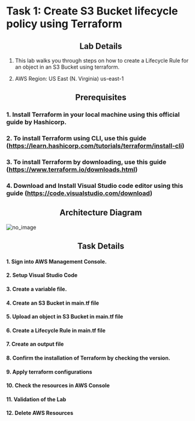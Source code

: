 # Task 1: Create S3 Bucket lifecycle policy using Terraform

## <center>Lab Details</center>
1. This lab walks you through steps on how to create a Lifecycle Rule for an object in an S3 Bucket using terraform. 

2. AWS Region: US East (N. Virginia) us-east-1

## <center>Prerequisites</center>

### 1. Install Terraform in your local machine using this official guide by Hashicorp.

### 2. To install Terraform using CLI, use this guide (https://learn.hashicorp.com/tutorials/terraform/install-cli)

### 3. To install Terraform by downloading, use this guide (https://www.terraform.io/downloads.html) 

### 4. Download and Install Visual Studio code editor using this guide (https://code.visualstudio.com/download)

## <center>Architecture Diagram</center>

![no_image](https://labresources.whizlabs.com/517a27564c47553bf01acba29794d9a2/task_10124.png)

## <center>Task Details</center>
#### 1. Sign into AWS Management Console.

#### 2. Setup Visual Studio Code

#### 3. Create a variable file.

#### 4. Create an S3 Bucket in main.tf file

#### 5. Upload an object in S3 Bucket in main.tf file 

#### 6. Create a Lifecycle Rule in main.tf file

#### 7. Create an output file

#### 8. Confirm the installation of Terraform by checking the version.

#### 9. Apply terraform configurations

#### 10. Check the resources in AWS Console

#### 11. Validation of the Lab

#### 12. Delete AWS Resources